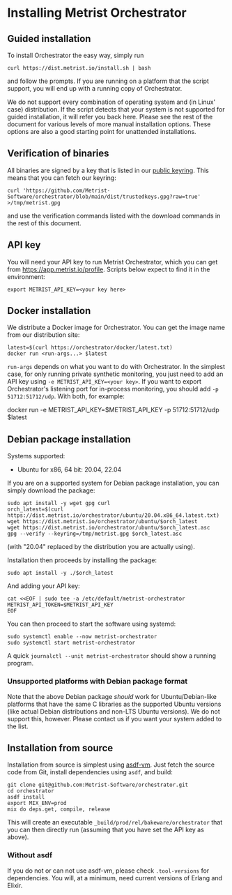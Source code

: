# Installing Metrist Orchestrator

## Guided installation

To install Orchestrator the easy way, simply run

    curl https://dist.metrist.io/install.sh | bash

and follow the prompts. If you are running on a platform that the script support, you will end up with a running copy of
Orchestrator.

We do not support every combination of operating system and (in Linux' case) distribution. If the script detects that your
system is not supported for guided installation, it will refer you back here. Please see the rest of the document for
various levels of more manual installation options. These options are also a good starting point for unattended
installations.

## Verification of binaries

All binaries are signed by a key that is listed in our [public keyring](https://github.com/Metrist-Software/orchestrator/blob/main/dist/trustedkeys.gpg?raw=true). This means that
you can fetch our keyring:

    curl 'https://github.com/Metrist-Software/orchestrator/blob/main/dist/trustedkeys.gpg?raw=true' >/tmp/metrist.gpg

and use the verification commands listed with the download commands in the rest of this document.

## API key

You will need your API key to run Metrist Orchestrator, which you can get from https://app.metrist.io/profile. Scripts below
expect to find it in the environment:

    export METRIST_API_KEY=<your key here>

## Docker installation

We distribute a Docker image for Orchestrator. You can get the image name from our distribution site:

    latest=$(curl https://orchestrator/docker/latest.txt)
    docker run <run-args...> $latest

`run-args` depends on what you want to do with Orchestrator. In the simplest case, for only running private synthetic
monitoring, you just need to add an API key using `-e METRIST_API_KEY=<your key>`. If you want to export Orchestrator's
listening port for in-process monitoring, you should add `-p 51712:51712/udp`. With both, for example:

   docker run -e METRIST_API_KEY=$METRIST_API_KEY -p 51712:51712/udp $latest

## Debian package installation

Systems supported:

* Ubuntu for x86, 64 bit: 20.04, 22.04

If you are on a supported system for Debian package installation, you can simply download the package:

    sudo apt install -y wget gpg curl
    orch_latest=$(curl https://dist.metrist.io/orchestrator/ubuntu/20.04.x86_64.latest.txt)
    wget https://dist.metrist.io/orchestrator/ubuntu/$orch_latest
    wget https://dist.metrist.io/orchestrator/ubuntu/$orch_latest.asc
    gpg --verify --keyring=/tmp/metrist.gpg $orch_latest.asc

(with "20.04" replaced by the distribution you are actually using).

Installation then proceeds by installing the package:

    sudo apt install -y ./$orch_latest

And adding your API key:

    cat <<EOF | sudo tee -a /etc/default/metrist-orchestrator
    METRIST_API_TOKEN=$METRIST_API_KEY
    EOF

You can then proceed to start the software using systemd:

    sudo systemctl enable --now metrist-orchestrator
    sudo systemctl start metrist-orchestrator

A quick `journalctl --unit metrist-orchestrator` should show a running program.

### Unsupported platforms with Debian package format

Note that the above Debian package _should_ work for Ubuntu/Debian-like
platforms that have the same C libraries as the supported Ubuntu versions
(like actual Debian distributions and non-LTS Ubuntu versions). We do
not support this, however. Please contact us if you want your system
added to the list.

## Installation from source

Installation from source is simplest using [asdf-vm](https://asdf-vm.com/). Just fetch the source code from Git,
install dependencies using `asdf`, and build:

    git clone git@github.com:Metrist-Software/orchestrator.git
    cd orchestrator
    asdf install
    export MIX_ENV=prod
    mix do deps.get, compile, release

This will create an executable `_build/prod/rel/bakeware/orchestrator` that you can then directly run (assuming that
you have set the API key as above).

### Without asdf

If you do not or can not use asdf-vm, please check `.tool-versions` for dependencies. You will, at a minimum, need current
versions of Erlang and Elixir.
